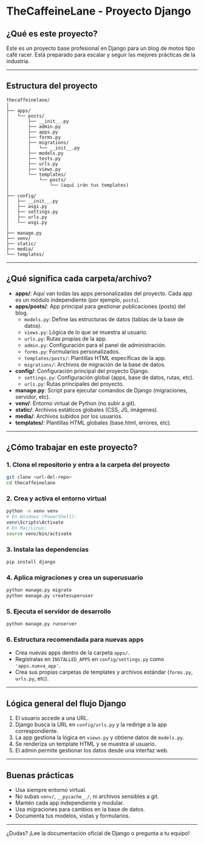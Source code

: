 # TheCaffeineLane - Proyecto Django

## ¿Qué es este proyecto?
Este es un proyecto base profesional en Django para un blog de motos tipo café racer. Está preparado para escalar y seguir las mejores prácticas de la industria.

---

## Estructura del proyecto

```
thecaffeinelane/
│
├── apps/
│   └── posts/
│       ├── __init__.py
│       ├── admin.py
│       ├── apps.py
│       ├── forms.py
│       ├── migrations/
│       │   └── __init__.py
│       ├── models.py
│       ├── tests.py
│       ├── urls.py
│       ├── views.py
│       └── templates/
│           └── posts/
│               └── (aquí irán tus templates)
│
├── config/
│   ├── __init__.py
│   ├── asgi.py
│   ├── settings.py
│   ├── urls.py
│   └── wsgi.py
│
├── manage.py
├── venv/
├── static/
├── media/
└── templates/
```

---

## ¿Qué significa cada carpeta/archivo?

- **apps/**: Aquí van todas las apps personalizadas del proyecto. Cada app es un módulo independiente (por ejemplo, `posts`).
- **apps/posts/**: App principal para gestionar publicaciones (posts) del blog.
  - `models.py`: Define las estructuras de datos (tablas de la base de datos).
  - `views.py`: Lógica de lo que se muestra al usuario.
  - `urls.py`: Rutas propias de la app.
  - `admin.py`: Configuración para el panel de administración.
  - `forms.py`: Formularios personalizados.
  - `templates/posts/`: Plantillas HTML específicas de la app.
  - `migrations/`: Archivos de migración de la base de datos.
- **config/**: Configuración principal del proyecto Django.
  - `settings.py`: Configuración global (apps, base de datos, rutas, etc).
  - `urls.py`: Rutas principales del proyecto.
- **manage.py**: Script para ejecutar comandos de Django (migraciones, servidor, etc).
- **venv/**: Entorno virtual de Python (no subir a git).
- **static/**: Archivos estáticos globales (CSS, JS, imágenes).
- **media/**: Archivos subidos por los usuarios.
- **templates/**: Plantillas HTML globales (base.html, errores, etc).

---

## ¿Cómo trabajar en este proyecto?

### 1. Clona el repositorio y entra a la carpeta del proyecto
```bash
git clone <url-del-repo>
cd thecaffeinelane
```

### 2. Crea y activa el entorno virtual
```bash
python -m venv venv
# En Windows (PowerShell):
venv\Scripts\Activate
# En Mac/Linux:
source venv/bin/activate
```

### 3. Instala las dependencias
```bash
pip install django
```

### 4. Aplica migraciones y crea un superusuario
```bash
python manage.py migrate
python manage.py createsuperuser
```

### 5. Ejecuta el servidor de desarrollo
```bash
python manage.py runserver
```

### 6. Estructura recomendada para nuevas apps
- Crea nuevas apps dentro de la carpeta `apps/`.
- Regístralas en `INSTALLED_APPS` en `config/settings.py` como `'apps.nueva_app'`.
- Crea sus propias carpetas de templates y archivos estándar (`forms.py`, `urls.py`, etc).

---

## Lógica general del flujo Django

1. El usuario accede a una URL.
2. Django busca la URL en `config/urls.py` y la redirige a la app correspondiente.
3. La app gestiona la lógica en `views.py` y obtiene datos de `models.py`.
4. Se renderiza un template HTML y se muestra al usuario.
5. El admin permite gestionar los datos desde una interfaz web.

---

## Buenas prácticas
- Usa siempre entorno virtual.
- No subas `venv/`, `__pycache__/`, ni archivos sensibles a git.
- Mantén cada app independiente y modular.
- Usa migraciones para cambios en la base de datos.
- Documenta tus modelos, vistas y formularios.

---

¿Dudas? ¡Lee la documentación oficial de Django o pregunta a tu equipo! 